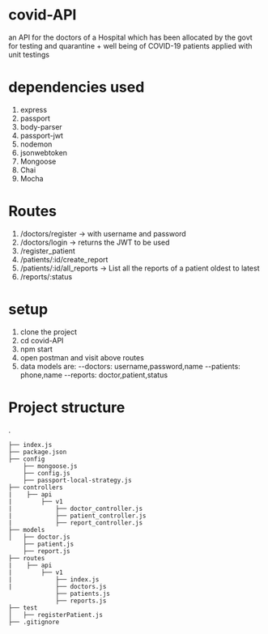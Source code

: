# covid-API
an API for the doctors of a Hospital which has been allocated by the govt for testing and quarantine + well being of  COVID-19 patients applied with unit testings

# dependencies used

1. express
2. passport
3. body-parser
4. passport-jwt
5. nodemon
6. jsonwebtoken
7. Mongoose
8. Chai
9. Mocha

# Routes
1. /doctors/register → with username and password
2. /doctors/login → returns the JWT to be used
3. /register_patient 
4. /patients/:id/create_report 
5. /patients/:id/all_reports → List all the reports of a patient oldest to latest 
6. /reports/:status

# setup
1. clone the project
2. cd covid-API
3. npm start
4. open postman and visit above routes
5. data models are:
--doctors: username,password,name
--patients: phone,name
--reports: doctor,patient,status


# Project structure
.

    ├── index.js
    ├── package.json
    ├── config
        ├── mongoose.js
        ├── config.js     
        ├── passport-local-strategy.js    
    ├── controllers
    |    ├── api
    |        ├── v1
    |            ├── doctor_controller.js  
    |            ├── patient_controller.js     
    |            ├── report_controller.js             
    ├── models
    │   ├── doctor.js
        ├── patient.js
        ├── report.js
    ├── routes
    |    ├── api
    |        ├── v1
    |            ├── index.js  
    |            ├── doctors.js
                 ├── patients.js
                 ├── reports.js
    ├── test
    │   ├── registerPatient.js
    ├── .gitignore


